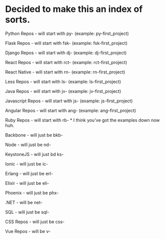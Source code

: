 # Decided to make this an index of sorts.

Python Repos - will start with py- (example: py-first_project)

Flask Repos - will start with fsk- (example: fsk-first_project)

Django Repos - will start with dj- (example: dj-first_project)

React Repos - will start with rct- (example: rct-first_project)

React Native - will start with rn- (example: rn-first_project)

Less Repos - will start with ls- (example: ls-first_project)

Java Repos - will start with jv- (example: jv-first_project)

Javascript Repos - will start with js- (example: js-first_project)

Angular Repos - will start with ang- (example: ang-first_project)

Ruby Repos - will start with rb- * I think you've got the examples down now huh.

Backbone - will just be bkb-

Node - will just be nd-

KeystoneJS - will just bd ks-

Ionic - will just be ic-

Erlang - will just be erl-

Elixir - will just be eli-

Phoenix - will just be phx-

.NET - will be net-

SQL - will just be sql-

CSS Repos - will just be css-

Vue Repos - will be v-



